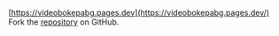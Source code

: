 [https://videobokepabg.pages.dev](https://videobokepabg.pages.dev/)
Fork the [repository](https://github.com/infoistri) on GitHub.